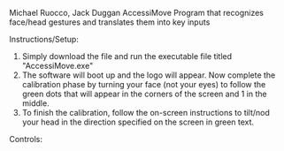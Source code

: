 Michael Ruocco, Jack Duggan
AccessiMove
Program that recognizes face/head gestures and translates them into key inputs

Instructions/Setup:
 1. Simply download the file and run the executable file titled "AccessiMove.exe"
 2. The software will boot up and the logo will appear. Now complete the calibration phase by turning your face (not your eyes) to follow the green dots that will appear in the corners of the screen and 1 in the middle.
 3. To finish the calibration, follow the on-screen instructions to tilt/nod your head in the direction specified on the screen in green text.

Controls:
